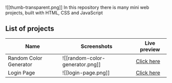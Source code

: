 ![[thumb-transparent.png]]
In this repository there is many mini web projects, built with HTML, CSS and JavaScript
## List of projects

| Name                   | Screenshots                     | Live preview                                                                      |
| ---------------------- | ------------------------------- | --------------------------------------------------------------------------------- |
| Random Color Generator | ![[random-color-generator.png]] | [Click here](https://amirhirx.github.io/mini-web-projects/random-color-generator) |
| Login Page             | ![[login-page.png]]             | [Click here](https://amirhirx.github.io/mini-web-projects/login-page)             |

